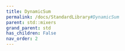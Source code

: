 ```yaml
---
title: DynamicSum
permalink: /docs/StandardLibrary#DynamicSum
parent: std::mixers
grand_parent: std
has_children: False
nav_order: 2
---
```

